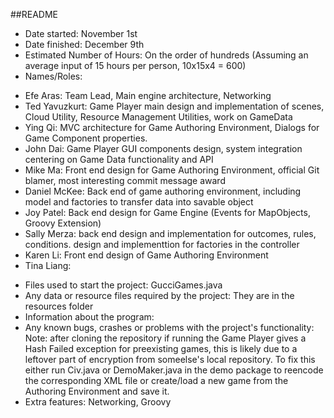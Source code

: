 
##README

* Date started: November 1st
* Date finished: December 9th
* Estimated Number of Hours: On the order of hundreds (Assuming an average input of 15 hours per person, 10x15x4 = 600)
* Names/Roles:
 - Efe Aras: Team Lead, Main engine architecture, Networking
 - Ted Yavuzkurt: Game Player main design and implementation of scenes, Cloud Utility, Resource Management Utilities, work on GameData 
 - Ying Qi: MVC architecture for Game Authoring Environment, Dialogs for Game Component properties.
 - John Dai: Game Player GUI components design, system integration centering on Game Data functionality and API 
 - Mike Ma: Front end design for Game Authoring Environment, official Git blamer, most interesting commit message award
 - Daniel McKee: Back end of game authoring environment, including model and factories to transfer data into savable object
 - Joy Patel: Back end design for Game Engine (Events for MapObjects, Groovy Extension)
 - Sally Merza: back end design and implementation for outcomes, rules, conditions.  design and implementtion for factories in the controller
 - Karen Li: Front end design of Game Authoring Environment
 - Tina Liang:  
* Files used to start the project: GucciGames.java
* Any data or resource files required by the project: They are in the resources folder
* Information about the program: 
* Any known bugs, crashes or problems with the project's functionality: Note: after cloning the repository if running the Game Player gives a Hash Failed exception for preexisting games, this is likely due to a leftover part of encryption from someelse's local repository. To fix this either run Civ.java or DemoMaker.java in the demo package to reencode the corresponding XML file or create/load a new game from the Authoring Environment and save it.
* Extra features: Networking, Groovy
